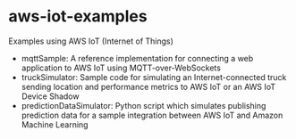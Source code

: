 # aws-iot-examples
Examples using AWS IoT (Internet of Things)

* mqttSample: A reference implementation for connecting a web application to AWS IoT using MQTT-over-WebSockets
* truckSimulator: Sample code for simulating an Internet-connected truck sending location and performance metrics to AWS IoT or an AWS IoT Device Shadow
* predictionDataSimulator: Python script which simulates publishing prediction data for a sample integration between AWS IoT and Amazon Machine Learning
